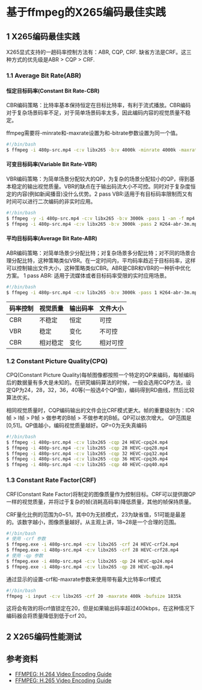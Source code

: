 # 基于ffmpeg的X265编码最佳实践

## 1 X265编码最佳实践

X265显式支持的一趟码率控制方法有：ABR, CQP, CRF. 缺省方法是CRF。这三种方式的优先级是ABR > CQP > CRF.

### 1.1 Average Bit Rate(ABR)

#### 恒定目标码率(Constant Bit Rate-CBR)

CBR编码策略：比特率基本保持恒定在目标比特率，有利于流式播放。CBR编码对于复杂场景码率不足，对于简单场景码率太多，因此编码内容的视觉质量不稳定。

ffmpeg需要将-minrate和-maxrate设置为和-bitrate参数设置为同一个值。

```bash
#!/bin/bash
$ ffmpeg -i 480p-src.mp4 -c:v libx265 -b:v 4000k -minrate 4000k -maxrate 4000k -bufsize 1835k H264-cbr-4m.mp4
```

#### 可变目标码率(Variable Bit Rate-VBR)

VBR编码策略：为简单场景分配较大的QP，为复杂的场景分配较小的QP，得到基本稳定的输出视觉质量。VBR的缺点在于输出码流大小不可控。同时对于复杂度恒定的内容(例如新闻播音)没什么优势。2 pass VBR:适用于有目标码率限制而又有时间可以进行二次编码的非实时应用。

```bash
#!/bin/bash
$ ffmpeg -y -i 480p-src.mp4 -c:v libx265 -b:v 3000k -pass 1 -an -f mp4 /dev/null && \
$ ffmpeg -i 480p-src.mp4 -c:v libx265 -b:v 3000k -pass 2 H264-abr-3m.mp4
```

#### 平均目标码率(Average Bit Rate-ABR)

ABR编码策略：对简单场景少分配比特；对复杂场景多分配比特；对不同的场景合理分配比特，这种策略类似VBR。在一定时间内，平均码率趋近于目标码率，这样可以控制输出文件大小，这种策略类似CBR。ABR是CBR和VBR的一种折中优化方案。 1 pass ABR: 适用于流媒体或者目标码率受限的实时应用场景。

```bash
#!/bin/bash
$ ffmpeg -i 480p-src.mp4 -c:v libx265 -b:v 3000k -pass 1 H264-abr-3m.mp4
```

码率控制 | 视觉质量 | 输出码率 | 文件大小
---|--- |--- |---
CBR | 不稳定 | 恒定 | 可控
VBR | 稳定 | 变化 | 不可控
CBR | 相对稳定 | 变化 | 相对可控

### 1.2 Constant Picture Quality(CPQ)

CPQ(Constant Picture Quality)每帧图像都按照一个特定的QP来编码，每帧编码后的数据量有多大是未知的。在研究编码算法的时候，一般会选用CQP方法，设定QP为24，28，32，36，40等(一般选4个QP值)，编码得到RD曲线，然后比较算法优劣。 

相同视觉质量时，CQP编码输出的文件会比CRF模式更大。帧的重要级别为：IDR帧 > I帧 > P帧 > 做参考的B帧 > 不做参考的B帧。QP可以依次增大。  QP范围是[0,51]。QP值越小，编码视觉质量越好。QP=0为无失真编码

```bash
#!/bin/bash
$ ffmpeg -i 480p-src.mp4 -c:v libx265 -cqp 24 HEVC-cpq24.mp4
$ ffmpeg -i 480p-src.mp4 -c:v libx265 -cqp 28 HEVC-cpq28.mp4
$ ffmpeg -i 480p-src.mp4 -c:v libx265 -cqp 32 HEVC-cpq32.mp4
$ ffmpeg -i 480p-src.mp4 -c:v libx265 -cqp 36 HEVC-cpq36.mp4
$ ffmpeg -i 480p-src.mp4 -c:v libx265 -cqp 40 HEVC-cpq40.mp4
```

### 1.3 Constant Rate Factor(CRF)

CRF(Constant Rate Factor)将制定的图像质量作为控制目标。CRF可以提供跟QP一样的视觉质量，并将过于复杂的帧(消耗高码率)降低质量，其他的帧保持质量。

CRF量化比例的范围为0~51，其中0为无损模式，23为缺省值，51可能是最差的。该数字越小，图像质量越好。从主观上讲，18~28是一个合理的范围。

```bash
#!/bin/bash
# 使用 -crf 参数
$ ffmpeg.exe -i 480p-src.mp4 -c:v libx265 -crf 24 HEVC-crf24.mp4
$ ffmpeg.exe -i 480p-src.mp4 -c:v libx265 -crf 28 HEVC-crf28.mp4
# 使用 -qp 参数
$ ffmpeg.exe -i 480p-src.mp4 -c:v libx265 -qp 24 HEVC-qp24.mp4
$ ffmpeg.exe -i 480p-src.mp4 -c:v libx265 -qp 28 HEVC-qp28.mp4
```

通过显示的设置-crf和-maxrate参数来使用带有最大比特率crf模式

```bash
#!/bin/bash
ffmpeg -i input -c:v libx265 -crf 20 -maxrate 400k -bufsize 1835k
```

这将会有效的将crf值锁定在20，但是如果输出码率超过400kbps，在这种情况下编码器会将质量降低到低于crf 20。

## 2 X265编码性能测试

## 参考资料

- [FFMPEG: H.264 Video Encoding Guide](https://trac.ffmpeg.org/wiki/Encode/H.264)
- [FFMPEG: H.265 Video Encoding Guide](https://trac.ffmpeg.org/wiki/Encode/H.265)